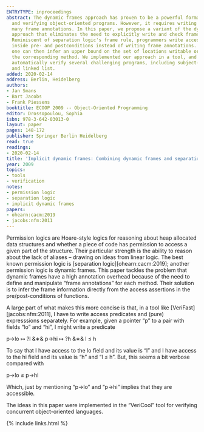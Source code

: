 ```yaml
---
ENTRYTYPE: inproceedings
abstract: The dynamic frames approach has proven to be a powerful formalism for specifying
  and verifying object-oriented programs. However, it requires writing and checking
  many frame annotations. In this paper, we propose a variant of the dynamic frames
  approach that eliminates the need to explicitly write and check frame annotations.
  Reminiscent of separation logic's frame rule, programmers write access assertions
  inside pre- and postconditions instead of writing frame annotations. From the precondition,
  one can then infer an upper bound on the set of locations writable or readable by
  the corresponding method. We implemented our approach in a tool, and used it to
  automatically verify several challenging programs, including subject-observer, iterator
  and linked list.
added: 2020-02-14
address: Berlin, Heidelberg
authors:
- Jan Smans
- Bart Jacobs
- Frank Piessens
booktitle: ECOOP 2009 -- Object-Oriented Programming
editor: Drossopoulou, Sophia
isbn: 978-3-642-03013-0
layout: paper
pages: 148-172
publisher: Springer Berlin Heidelberg
read: true
readings:
- 2020-02-14
title: 'Implicit dynamic frames: Combining dynamic frames and separation logic'
year: 2009
topics:
- tools
- verification
notes:
- permission logic
- separation logic
- implicit dynamic frames
papers:
- ohearn:cacm:2019
- jacobs:nfm:2011
---
```


Permission logics are Hoare-style logics for reasoning about heap allocated
data structures and whether a piece of code has permission to access a given
part of the structure.  Their particular strength is the ability to reason
about the lack of aliases – drawing on ideas from linear logic.  The best known
permission logic is
[separation logic][ohearn:cacm:2019];
another permission logic is dynamic frames.  This paper
tackles the problem that dynamic frames have a high annotation overhead because
of the need to define and manipulate “frame annotations” for each method.
Their solution is to infer the frame information directly from the access
assertions in the pre/post-conditions of functions.

A large part of what makes this more concise is that, in a tool like [VeriFast][jacobs:nfm:2011],
I have to write access predicates and (pure) expresssions separately.  For
example, given a pointer “p” to a pair with fields “lo” and “hi”, I might write
a predicate

p->lo ↦ ?l &∗& p->hi ↦ ?h &∗& l ≤ h

To say that I have access to the lo field and its value is “l” and I have
access to the hi field and its value is “h” and “l ≤ h”.  But, this seems
a bit verbose compared with

p->lo ≤ p->hi

Which, just by mentioning “p->lo” and “p->hi” implies that they are accessible.

The ideas in this paper were implemented in the “VeriCool” tool for verifying
concurrent object-oriented languages.


{% include links.html %}
